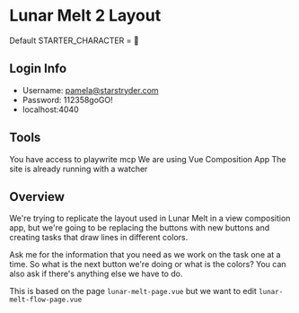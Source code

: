 # Lunar Melt 2 Layout
Default STARTER_CHARACTER = 🧱

## Login Info

- Username: pamela@starstryder.com
- Password: 112358goGO!
- localhost:4040


## Tools
You have access to playwrite mcp
We are using Vue Composition App
The site is already running with a watcher


## Overview
We're trying to replicate the layout used in Lunar Melt in a view composition app, but we're going to be replacing the buttons with new buttons and creating tasks that draw lines in different colors.

Ask me for the information that you need as we work on the task one at a time. So what is the next button we're doing or what is the colors? You can also ask if there's anything else we have to do.

This is based on the page `lunar-melt-page.vue` but we want to edit `lunar-melt-flow-page.vue`
